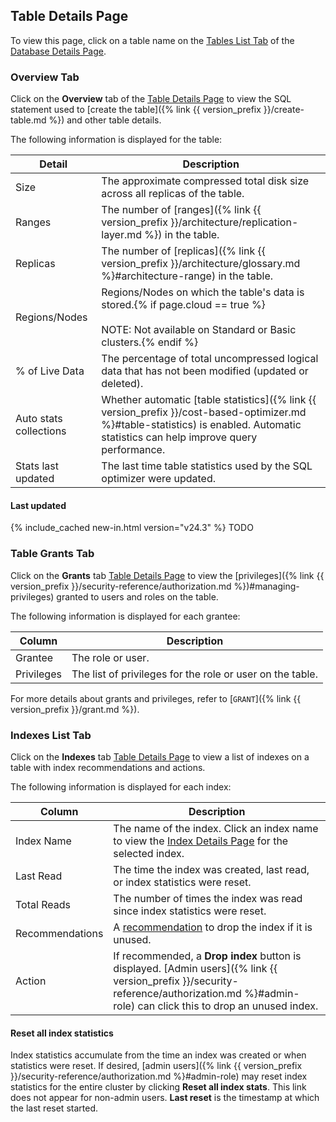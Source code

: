 ## Table Details Page

To view this page, click on a table name on the [Tables List Tab](#tables-list-tab) of the [Database Details Page](#database-details-page).

###  Overview Tab

Click on the **Overview** tab of the [Table Details Page](#table-details-page) to view the SQL statement used to [create the table]({% link {{ version_prefix }}/create-table.md %}) and other table details.

The following information is displayed for the table:

 Detail                        | Description
-------------------------------|-------------
Size                           | The approximate compressed total disk size across all replicas of the table.
Ranges                         | The number of [ranges]({% link {{ version_prefix }}/architecture/replication-layer.md %}) in the table.
Replicas                       | The number of [replicas]({% link {{ version_prefix }}/architecture/glossary.md %}#architecture-range) in the table.
Regions/Nodes                  | Regions/Nodes on which the table's data is stored.{% if page.cloud == true %}<br><br>NOTE: Not available on Standard or Basic clusters.{% endif %}
% of Live Data                 | The percentage of total uncompressed logical data that has not been modified (updated or deleted).
Auto stats collections         | Whether automatic [table statistics]({% link {{ version_prefix }}/cost-based-optimizer.md %}#table-statistics) is enabled. Automatic statistics can help improve query performance.
Stats last updated             | The last time table statistics used by the SQL optimizer were updated.

#### Last updated

{% include_cached new-in.html version="v24.3" %} TODO

### Table Grants Tab

Click on the **Grants** tab [Table Details Page](#table-details-page) to view the [privileges]({% link {{ version_prefix }}/security-reference/authorization.md %})#managing-privileges) granted to users and roles on the table.

The following information is displayed for each grantee:

 Column    | Description
-----------|-------------
Grantee    | The role or user.
Privileges | The list of privileges for the role or user on the table.

For more details about grants and privileges, refer to [`GRANT`]({% link {{ version_prefix }}/grant.md %}).

### Indexes List Tab

Click on the **Indexes** tab [Table Details Page](#table-details-page) to view a list of indexes on a table with index recommendations and actions.

The following information is displayed for each index:

 Column          | Description
-----------------|-------------
Index Name       | The name of the index. Click an index name to view the [Index Details Page](#index-details-page) for the selected index.
Last Read        | The time the index was created, last read, or index statistics were reset.
Total Reads      | The number of times the index was read since index statistics were reset.
Recommendations  | A [recommendation](#index-recommendations) to drop the index if it is unused.
Action           | If recommended, a **Drop index** button is displayed. [Admin users]({% link {{ version_prefix }}/security-reference/authorization.md %}#admin-role) can click this to drop an unused index.

#### Reset all index statistics

Index statistics accumulate from the time an index was created or when statistics were reset. If desired, [admin users]({% link {{ version_prefix }}/security-reference/authorization.md %}#admin-role) may reset index statistics for the entire cluster by clicking **Reset all index stats**. This link does not appear for non-admin users. **Last reset** is the timestamp at which the last reset started.